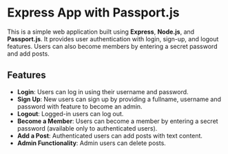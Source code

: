 # Express App with Passport.js

This is a simple web application built using **Express**, **Node.js**, and **Passport.js**. It provides user authentication with login, sign-up, and logout features. Users can also become members by entering a secret password and add posts.

## Features

- **Login**: Users can log in using their username and password.
- **Sign Up**: New users can sign up by providing a fullname, username and password with feature to become an admin.
- **Logout**: Logged-in users can log out.
- **Become a Member**: Users can become a member by entering a secret password (available only to authenticated users).
- **Add a Post**: Authenticated users can add posts with text content.
- **Admin Functionality**: Admin users can delete posts.
